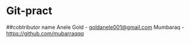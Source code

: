 # Git-pract
##cobtributor name
Anele Gold - goldanele001@gmail.com 
Mumbaraq - https://github.com/mubarraqqq
